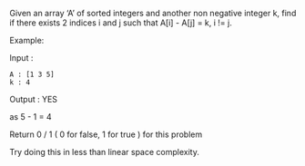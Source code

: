 Given an array ‘A’ of sorted integers and another non negative integer k, find if there exists 2 indices i and j such that A[i] - A[j] = k, i != j.

Example:

Input :

    A : [1 3 5] 
    k : 4
Output : YES

as 5 - 1 = 4

Return 0 / 1 ( 0 for false, 1 for true ) for this problem

Try doing this in less than linear space complexity.
